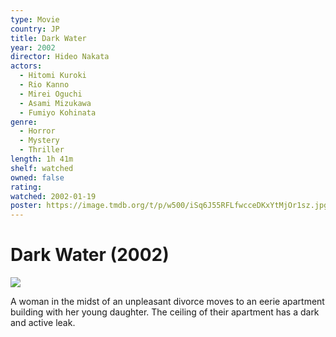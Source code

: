 ```yaml
---
type: Movie
country: JP
title: Dark Water
year: 2002
director: Hideo Nakata
actors:
  - Hitomi Kuroki
  - Rio Kanno
  - Mirei Oguchi
  - Asami Mizukawa
  - Fumiyo Kohinata
genre:
  - Horror
  - Mystery
  - Thriller
length: 1h 41m
shelf: watched
owned: false
rating:
watched: 2002-01-19
poster: https://image.tmdb.org/t/p/w500/iSq6J55RFLfwcceDKxYtMjOr1sz.jpg
---
```


# Dark Water (2002)

![](https://image.tmdb.org/t/p/w500/iSq6J55RFLfwcceDKxYtMjOr1sz.jpg)

A woman in the midst of an unpleasant divorce moves to an eerie apartment building with her young daughter. The ceiling of their apartment has a dark and active leak.